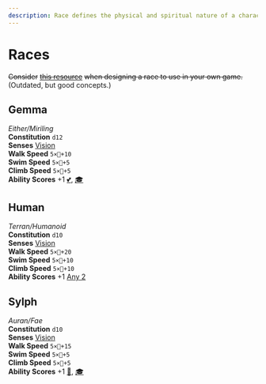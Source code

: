 ```yaml
---
description: Race defines the physical and spiritual nature of a character or creature.
---
```


# Races

~~Consider~~ [~~this resource~~](https://docs.google.com/spreadsheets/d/1wWGRszsHUQ1DWTU5yJAt0csbjidC0GkoNkpOCPUkX7I/edit?usp=sharing) ~~when designing a race to use in your own game.~~ \(Outdated, but good concepts.\)

## Gemma

_Either/Miriling_  
**Constitution** `d12`  
**Senses** [Vision](../../reference/senses.md#vision)  
**Walk Speed** `5×💪+10`  
**Swim Speed** `5×💪+5`  
**Climb Speed** `5×💪+5`  
**Ability Scores** +1 [💕](../../game-concepts/ability-scores-and-skills.md#vitality), [🎓](../../game-concepts/ability-scores-and-skills.md#erudition)

## Human

_Terran/Humanoid_  
**Constitution** `d10`  
**Senses** [Vision](../../reference/senses.md#vision)  
**Walk Speed** `5×💪+20`  
**Swim Speed** `5×💪+10`  
**Climb Speed** `5×💪+10`  
**Ability Scores** +1 [Any 2](../../game-concepts/ability-scores-and-skills.md)

## Sylph

_Auran/Fae_  
**Constitution** `d10`  
**Senses** [Vision](../../reference/senses.md#vision)  
**Walk Speed** `5×💪+15`  
**Swim Speed** `5×💪+5`  
**Climb Speed** `5×💪+5`  
**Ability Scores** +1 [🎯](../../game-concepts/ability-scores-and-skills.md#agility), [🎓](../../game-concepts/ability-scores-and-skills.md#erudition)









